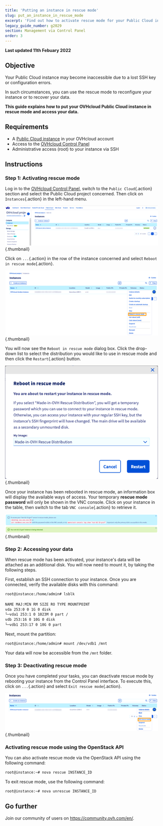 ```yaml
---
title: 'Putting an instance in rescue mode'
slug: put_an_instance_in_rescue_mode
excerpt: 'Find out how to activate rescue mode for your Public Cloud instance'
legacy_guide_number: g2029
section: Management via Control Panel
order: 3
---
```


**Last updated 11th Febuary 2022**

## Objective

Your Public Cloud instance may become inaccessible due to a lost SSH key or configuration errors.

In such circumstances, you can use the rescue mode to reconfigure your instance or to recover your data. 

**This guide explains how to put your OVHcloud Public Cloud instance in rescue mode and access your data.**

## Requirements

- A [Public Cloud instance](https://www.ovhcloud.com/en-au/public-cloud/) in your OVHcloud account
- Access to the [OVHcloud Control Panel](https://ca.ovh.com/auth/?action=gotomanager&from=https://www.ovh.com.au/&ovhSubsidiary=au)
- Administrative access (root) to your instance via SSH

## Instructions

### Step 1: Activating rescue mode

Log in to the [OVHcloud Control Panel](https://ca.ovh.com/auth/?action=gotomanager&from=https://www.ovh.com.au/&ovhSubsidiary=au), switch to the `Public Cloud`{.action} section and select the Public Cloud project concerned. Then click on `Instances`{.action} in the left-hand menu.

![control panel](images/compute2022.PNG){.thumbnail}

Click on `...`{.action} in the row of the instance concerned and select `Reboot in rescue mode`{.action}.

![control panel](images/rescue2022.png){.thumbnail}

You will now see the `Reboot in rescue mode` dialog box. Click the drop-down list to select the distribution you would like to use in rescue mode and then click the `Restart`{.action} button.

![control panel](images/rescue2.png){.thumbnail}

Once your instance has been rebooted in rescue mode, an information box will display the available ways of access. Your temporary **rescue mode password** will only be shown in the VNC console. Click on your instance in the table, then switch to the tab `VNC console`{.action} to retrieve it.

![control panel](images/rescuedata.png){.thumbnail}


### Step 2: Accessing your data

When rescue mode has been activated, your instance's data will be attached as an additional disk. You will now need to mount it, by taking the following steps.

First, establish an SSH connection to your instance. Once you are connected, verify the available disks with this command:

```bash
root@instance:/home/admin# lsblk

NAME MAJ:MIN RM SIZE RO TYPE MOUNTPOINT
vda 253:0 0 1G 0 disk
└─vda1 253:1 0 1023M 0 part /
vdb 253:16 0 10G 0 disk
└─vdb1 253:17 0 10G 0 part
```

Next, mount the partition:

```bash
root@instance:/home/admin# mount /dev/vdb1 /mnt
```

Your data will now be accessible from the `/mnt` folder.

### Step 3: Deactivating rescue mode

Once you have completed your tasks, you can deactivate rescue mode by rebooting your instance from the Control Panel interface. To execute this, click on `...`{.action} and select `Exit rescue mode`{.action}.

![control panel](images/rescueexit2022.png){.thumbnail}

### Activating rescue mode using the OpenStack API

You can also activate rescue mode via the OpenStack API using the following command:

```bash
root@instance:~# nova rescue INSTANCE_ID
```

To exit rescue mode, use the following command:

```bash
root@instance:~# nova unrescue INSTANCE_ID
```

## Go further

Join our community of users on <https://community.ovh.com/en/>.
